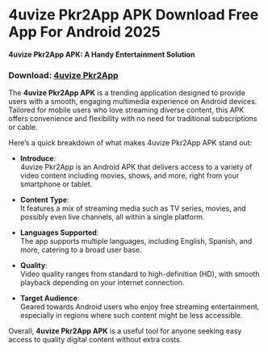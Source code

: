 ﻿# 4uvize Pkr2App APK Download Free App For Android 2025
**4uvize Pkr2App APK: A Handy Entertainment Solution**
### Download: [4uvize Pkr2App](https://byvn.net/oPS4)
The **4uvize Pkr2App APK** is a trending application designed to provide users with a smooth, engaging multimedia experience on Android devices. Tailored for mobile users who love streaming diverse content, this APK offers convenience and flexibility with no need for traditional subscriptions or cable.

Here’s a quick breakdown of what makes 4uvize Pkr2App APK stand out:

-   **Introduce**:  
    4uvize Pkr2App is an Android APK that delivers access to a variety of video content including movies, shows, and more, right from your smartphone or tablet.
    
-   **Content Type**:  
    It features a mix of streaming media such as TV series, movies, and possibly even live channels, all within a single platform.
    
-   **Languages Supported**:  
    The app supports multiple languages, including English, Spanish, and more, catering to a broad user base.
    
-   **Quality**:  
    Video quality ranges from standard to high-definition (HD), with smooth playback depending on your internet connection.
    
-   **Target Audience**:  
    Geared towards Android users who enjoy free streaming entertainment, especially in regions where such content might be less accessible.
    

Overall, **4uvize Pkr2App APK** is a useful tool for anyone seeking easy access to quality digital content without extra costs.

